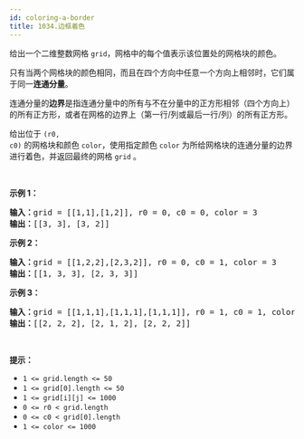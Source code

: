 ```yaml
---
id: coloring-a-border
title: 1034.边框着色
---
```

给出一个二维整数网格 <code>grid</code>，网格中的每个值表示该位置处的网格块的颜色。

只有当两个网格块的颜色相同，而且在四个方向中任意一个方向上相邻时，它们属于同一**连通分量**。

连通分量的**边界**是指连通分量中的所有与不在分量中的正方形相邻（四个方向上）的所有正方形，或者在网格的边界上（第一行/列或最后一行/列）的所有正方形。

给出位于 <code>(r0, c0)</code> 的网格块和颜色 <code>color</code>，使用指定颜色 <code>color</code> 为所给网格块的连通分量的边界进行着色，并返回最终的网格 <code>grid</code> 。

 

**示例 1：**


<pre><strong>输入：</strong>grid = [[1,1],[1,2]], r0 = 0, c0 = 0, color = 3<br/><strong>输出：</strong>[[3, 3], [3, 2]]<br/></pre>

**示例 2：**


<pre><strong>输入：</strong>grid = [[1,2,2],[2,3,2]], r0 = 0, c0 = 1, color = 3<br/><strong>输出：</strong>[[1, 3, 3], [2, 3, 3]]<br/></pre>

**示例 3：**


<pre><strong>输入：</strong>grid = [[1,1,1],[1,1,1],[1,1,1]], r0 = 1, c0 = 1, color = 2<br/><strong>输出：</strong>[[2, 2, 2], [2, 1, 2], [2, 2, 2]]</pre>

 

**提示：**

- <code>1 &lt;= grid.length &lt;= 50</code>
- <code>1 &lt;= grid[0].length &lt;= 50</code>
- <code>1 &lt;= grid[i][j] &lt;= 1000</code>
- <code>0 &lt;= r0 &lt; grid.length</code>
- <code>0 &lt;= c0 &lt; grid[0].length</code>
- <code>1 &lt;= color &lt;= 1000</code>
 
